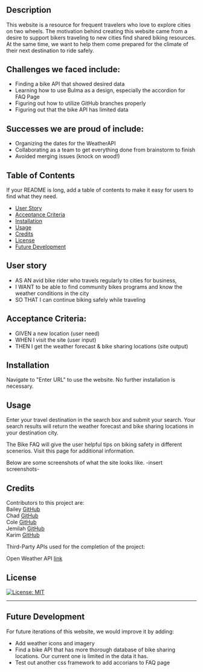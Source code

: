 # <Ride-or-Die>

## Description
This website is a resource for frequent travelers who love to explore cities on two wheels. The motivation behind creating this website came from a desire to support bikers traveling to new cities find shared biking resources. At the same time, we want to help them come prepared for the climate of their next destination to ride safely.  

## Challenges we faced include: 
- Finding a bike API that showed desired data
- Learning how to use Bulma as a design, especially the accordion for FAQ Page
- Figuring out how to utilize GitHub branches properly
- Figuring out that the bike API has limited data

## Successes we are proud of include: 
- Organizing the dates for the WeatherAPI
- Collaborating as a team to get everything done from brainstorm to finish
- Avoided merging issues (knock on wood!)

## Table of Contents 

If your README is long, add a table of contents to make it easy for users to find what they need.

- [User Story](#user-story)
- [Acceptance Criteria](#acceptance-criteria)
- [Installation](#installation)
- [Usage](#usage)
- [Credits](#credits)
- [License](#license)
- [Future Development](#future-development)

## User story
- AS AN avid bike rider who travels regularly to cities for business,
- I WANT to be able to find community bikes programs and know the weather conditions in the city
- SO THAT I can continue biking safely while traveling

## Acceptance Criteria:
- GIVEN a new location (user need)
- WHEN I visit the site (user input)
- THEN I get the weather forecast & bike sharing locations (site output)

## Installation

Navigate to "Enter URL" to use the website.  No further installation is necessary.  


## Usage

Enter your travel destination in the search box and submit your search.  Your search results will return the weather forecast and bike sharing locations in your destination city.

The Bike FAQ will give the user helpful tips on biking safety in different scenerios.  Visit this page for additional information. 

Below are some screenshots of what the site looks like. -insert screenshots-

## Credits

Contributors to this project are:  
Bailey [GitHub](https://github.com/skyeflier)  
Chad [GitHub](https://github.com/chwd31)  
Cole [GitHub](https://github.com/colearrington98)   
Jemilah [GitHub](https://github.com/2x997JL)   
Karim [GitHub](https://github.com/KarimB101)  

Third-Party APIs used for the completion of the project:   
  
Open Weather API [link](https://openweathermap.org/api)  
  

## License

[![License: MIT](https://img.shields.io/badge/License-MIT-yellow.svg)](https://opensource.org/licenses/MIT)   

---

## Future Development
For future iterations of this website, we would improve it by adding:
- Add weather icons and imagery
- Find a bike API that has more thorough database of bike sharing locations. Our current one is limited in the data it has. 
- Test out another css framework to add accorians to FAQ page
